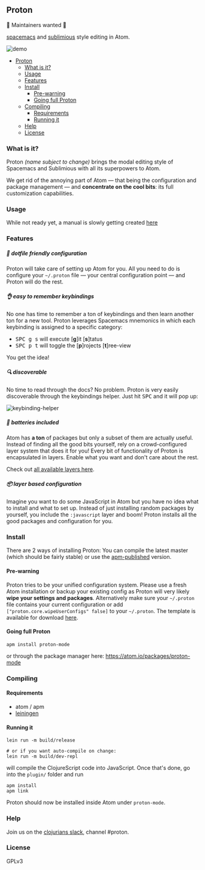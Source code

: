 ## Proton

💫 Maintainers wanted 💫

[spacemacs][1] and [sublimious][2] style editing in Atom.

![demo][3]

<!-- MDTOC maxdepth:4 firsth1:1 numbering:0 flatten:0 bullets:1 updateOnSave:1 -->

   - [Proton](#proton)   
      - [What is it?](#what-is-it)   
      - [Usage](#usage)   
      - [Features](#features)   
      - [Install](#install)   
         - [Pre-warning](#pre-warning)   
         - [Going full Proton](#going-full-proton)   
      - [Compiling](#compiling)   
         - [Requirements](#requirements)   
         - [Running it](#running-it)   
      - [Help](#help)   
      - [License](#license)   

<!-- /MDTOC -->

### What is it?

Proton *(name subject to change)* brings the modal editing style of Spacemacs and Sublimious with all its superpowers to Atom.

We get rid of the annoying part of Atom — that being the configuration and package management — and __concentrate on the cool bits__: its full customization capabilities.

### Usage
While not ready yet, a manual is slowly getting created [here](https://github.com/dvcrn/proton/blob/master/MANUAL.md)


### Features
##### :handbag: dotfile friendly configuration
Proton will take care of setting up Atom for you. All you need to do is configure your `~/.proton` file — your central configuration point — and Proton will do the rest.

##### :ok_hand: easy to remember keybindings

No one has time to remember a ton of keybindings and then learn another ton for a new tool. Proton leverages Spacemacs mnemonics in which each keybinding is assigned to a specific category:

- <kbd>SPC g s</kbd> will execute [__g__]it [__s__]tatus
- <kbd>SPC p t</kbd> will toggle the [__p__]rojects [__t__]ree-view

You get the idea!

##### :mag: discoverable

No time to read through the docs? No problem. Proton is very easily discoverable through the keybindings helper. Just hit <kbd>SPC</kbd> and it will pop up:

![keybinding-helper][5]

##### :battery: batteries included
Atom has __a ton__ of packages but only a subset of them are actually useful. Instead of finding all the good bits yourself, rely on a crowd-configured layer system that does it for you! Every bit of functionality of Proton is encapsulated in layers. Enable what you want and don't care about the rest.

Check out [all available layers here][4].

##### :package: layer based configuration
Imagine you want to do some JavaScript in Atom but you have no idea what to install and what to set up. Instead of just installing random packages by yourself, you include the `:javascript` layer and boom! Proton installs all the good packages and configuration for you.



### Install

There are 2 ways of installing Proton: You can compile the latest master (which should be fairly stable) or use the [apm-published](https://atom.io/packages/proton-mode) version.

#### Pre-warning
Proton tries to be your unified configuration system. Please use a fresh Atom installation or backup your existing config as Proton will very likely __wipe your settings and packages__. Alternatively make sure your `~/.proton` file contains your current configuration or add `["proton.core.wipeUserConfigs" false]` to your `~/.proton`. The template is available for download [here](https://github.com/dvcrn/proton/blob/master/plugin/templates/proton.edn).

#### Going full Proton

```
apm install proton-mode
```

or through the package manager here: https://atom.io/packages/proton-mode

### Compiling

#### Requirements
- atom / apm
- [leiningen](http://leiningen.org/)

#### Running it

```
lein run -m build/release

# or if you want auto-compile on change:
lein run -m build/dev-repl
```
will compile the ClojureScript code into JavaScript. Once that's done, go into the `plugin/` folder and run

```
apm install
apm link
```

Proton should now be installed inside Atom under `proton-mode`.

### Help

Join us on the [clojurians slack](http://clojurians.net), channel #proton.

### License

GPLv3

[1]: https://github.com/syl20bnr/spacemacs/
[2]: https://github.com/dvcrn/sublimious
[3]: http://i.imgur.com/UmxjocD.gif
[4]: https://github.com/dvcrn/proton/tree/master/src/cljs/proton/layers
[5]: http://i.imgur.com/npGILXj.png
